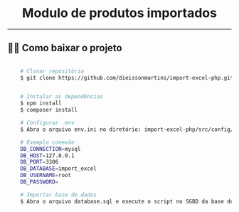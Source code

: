 <h1 style="text-align: center; font-weight: bold;">
    Modulo de produtos importados
</h1>

---
##  👨‍💻  Como baixar o projeto

```bash
    
    # Clonar repositório
    $ git clone https://github.com/dieissonmartins/import-excel-php.git


    # Instalar as dependências
    $ npm install
    $ composer install

    # Configurar .env
    $ Abra o arquivo env.ini no diretório: import-excel-php/src/config/env.ini, e coloque a URL e os dados da conexão com banco de dados.

    # Exemplo conexão
    DB_CONNECTION=mysql
    DB_HOST=127.0.0.1
    DB_PORT=3306
    DB_DATABASE=import_excel
    DB_USERNAME=root
    DB_PASSWORD=

    # Importar base de dados
    $ Abra o arquivo database.sql e execute o script no SGBD da base de dados configurada.

```